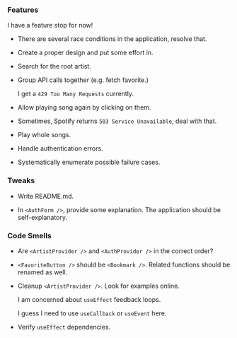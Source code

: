 ### Features

I have a feature stop for now!

-   There are several race conditions in the application, resolve that.

-   Create a proper design and put some effort in.

-   Search for the root artist.

-   Group API calls together (e.g. fetch favorite.)

    I get a `429 Too Many Requests` currently.

-   Allow playing song again by clicking on them.

-   Sometimes, Spotify returns `503 Service Unavailable`, deal with that.

-   Play whole songs.

-   Handle authentication errors.

-   Systematically enumerate possible failure cases.

### Tweaks

-   Write README.md.

-   In `<AuthForm />`, provide some explanation.
    The application should be self-explanatory.

### Code Smells

-   Are `<ArtistProvider />` and `<AuthProvider />` in the correct order?

-   `<FavoriteButton />` should be `<Bookmark />`.
    Related functions should be renamed as well.

-   Cleanup `<ArtistProvider />`.
    Look for examples online.

    I am concerned about `useEffect` feedback loops.

    I guess I need to use `useCallback` or `useEvent` here.

-   Verify `useEffect` dependencies.
